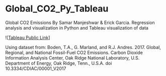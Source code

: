 # Global_CO2_Py_Tableau

Global CO2 Emissions By Samar Manjeshwar &amp; Erick Garcia.
Regression analysis and visualization in Python and Tableau visualization of data<br>

![[Tableau Public Link](https://public.tableau.com/app/profile/erick.garcia1030/viz/CO2EmissionsPredictionData601Project/Forecasters)]<br>

Using dataset from: Boden, T.A., G. Marland, and R.J. Andres. 2017. Global, Regional, and National Fossil-Fuel CO2 Emissions. Carbon Dioxide Information Analysis Center, Oak Ridge National Laboratory, U.S. Department of Energy, Oak Ridge, Tenn., U.S.A. doi 10.3334/CDIAC/00001_V2017
